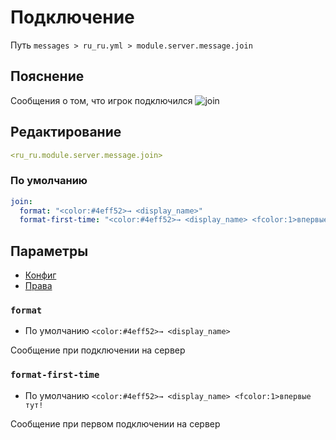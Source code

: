 # Подключение
Путь `messages > ru_ru.yml > module.server.message.join`

## Пояснение
Сообщения о том, что игрок подключился
![join](/join.png)

## Редактирование
```yaml
<ru_ru.module.server.message.join>
```

### По умолчанию
```yaml
join:
  format: "<color:#4eff52>→ <display_name>"
  format-first-time: "<color:#4eff52>→ <display_name> <fcolor:1>впервые тут!"
```

## Параметры

- [Конфиг](/ru/config/module/server/message/join/)
- [Права](/ru/permissions/module/server/message/join/)

### `format`
- По умолчанию `<color:#4eff52>→ <display_name>`

Сообщение при подключении на сервер

### `format-first-time`
- По умолчанию `<color:#4eff52>→ <display_name> <fcolor:1>впервые тут!`

Сообщение при первом подключении на сервер